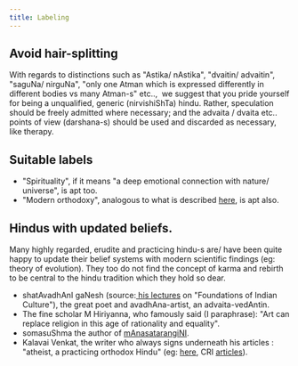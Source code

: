 ```yaml
---
title: Labeling
---
```


## Avoid hair-splitting
With regards to distinctions such as "Astika/ nAstika", "dvaitin/ advaitin", "saguNa/ nirguNa", "only one Atman which is expressed differently in different bodies vs many Atman-s" etc..,  we suggest that you pride yourself for being a unqualified, generic (nirvishiShTa) hindu. Rather, speculation should be freely admitted where necessary; and the advaita / dvaita etc.. points of view (darshana-s) should be used and discarded as necessary, like therapy.

## Suitable labels
- "Spirituality", if it means "a deep emotional connection with nature/ universe", is apt too.
- "Modern orthodoxy", analogous to what is described [here](https://agnimaan.wordpress.com/2015/08/31/modern-orthodoxy-as-a-glue-between-the-ultra-orthodox-and-the-liberal-the-jewish-example/), is apt also.


## Hindus with updated beliefs.

Many highly regarded, erudite and practicing hindu-s are/ have been quite happy to update their belief systems with modern scientific findings (eg: theory of evolution). They too do not find the concept of karma and rebirth to be central to the hindu tradition which they hold so dear.

- shatAvadhAnI gaNesh (source:[ his lectures](https://www.youtube.com/playlist?list=PL2ounFpr5CwJt1MHN2xB8aHe6ip06Olgm) on "Foundations of Indian Culture"), the great poet and avadhAna-artist, an advaita-vedAntin.
- The fine scholar M Hiriyanna, who famously said (I paraphrase): "Art can replace religion in this age of rationality and equality".  
- somasuShma the author of [mAnasatarangiNI](http://manasataramgini.wordpress.com/).
- Kalavai Venkat, the writer who always signs underneath his articles : "atheist, a practicing orthodox Hindu" (eg: [here](http://www.indiafacts.co.in/chennai-bomb-blast-islamic-psyche/#sthash.sbCudF0Z.DVLvivr8.dpbs), CRI [articles](http://centreright.in/author/kalavai/#.VCwLtHWx3UY)).

